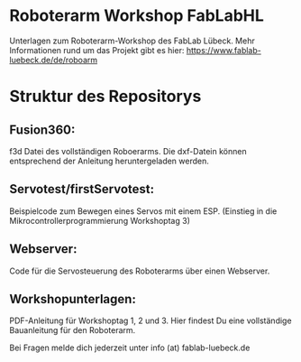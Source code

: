 # Roboterarm Workshop FabLabHL 
Unterlagen zum Roboterarm-Workshop des FabLab Lübeck. Mehr Informationen rund um das Projekt gibt es hier: https://www.fablab-luebeck.de/de/roboarm 

# Struktur des Repositorys  

## Fusion360: 
f3d Datei des vollständigen Roboerarms. Die dxf-Datein können entsprechend der Anleitung heruntergeladen werden.  

## Servotest/firstServotest:
Beispielcode zum Bewegen eines Servos mit einem ESP. (Einstieg in die Mikrocontrollerprogrammierung Workshoptag 3)  

## Webserver: 
Code für die Servosteuerung des Roboterarms über einen Webserver.  

## Workshopunterlagen:
PDF-Anleitung für Workshoptag 1, 2 und 3. Hier findest Du eine vollständige Bauanleitung für den Roboterarm.   
  
Bei Fragen melde dich jederzeit unter info (at) fablab-luebeck.de  
